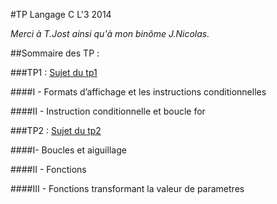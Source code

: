 #TP Langage C L'3 2014

*Merci à T.Jost ainsi qu'à mon binôme J.Nicolas.*

##Sommaire des TP : 

###TP1 : [Sujet du tp1]

####I - Formats d’affichage et les instructions conditionnelles

####II - Instruction conditionnelle et boucle for

###TP2 : [Sujet du tp2]

####I- Boucles et aiguillage

####II - Fonctions

####III - Fonctions transformant la valeur de parametres

[Sujet du tp1]:https://github.com/nerdyprog/EFREI_langC/blob/master/TP1/TP1.md
[Sujet du tp2]:https://github.com/nerdyprog/EFREI_langC/blob/master/TP2/TP2.md